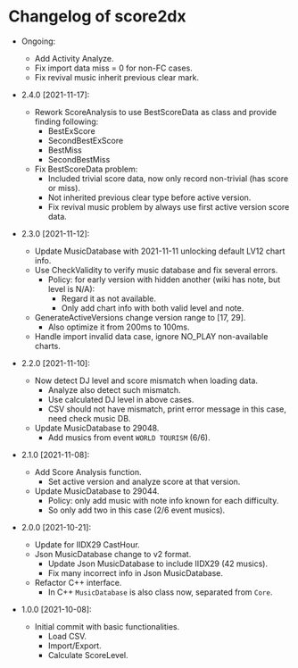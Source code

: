 # Changelog of score2dx

* Ongoing:
    * Add Activity Analyze.
    * Fix import data miss = 0 for non-FC cases.
    * Fix revival music inherit previous clear mark.

* 2.4.0 [2021-11-17]:
    * Rework ScoreAnalysis to use BestScoreData as class and provide finding following:
        * BestExScore
        * SecondBestExScore
        * BestMiss
        * SecondBestMiss
    * Fix BestScoreData problem:
        * Included trivial score data, now only record non-trivial (has score or miss).
        * Not inherited previous clear type before active version.
        * Fix revival music problem by always use first active version score data.

* 2.3.0 [2021-11-12]:
    * Update MusicDatabase with 2021-11-11 unlocking default LV12 chart info.
    * Use CheckValidity to verify music database and fix several errors.
        * Policy: for early version with hidden another (wiki has note, but level is N/A):
            * Regard it as not available.
            * Only add chart info with both valid level and note.
    * GenerateActiveVersions change version range to [17, 29].
        * Also optimize it from 200ms to 100ms.
    * Handle import invalid data case, ignore NO_PLAY non-available charts.

* 2.2.0 [2021-11-10]:
    * Now detect DJ level and score mismatch when loading data.
        * Analyze also detect such mismatch.
        * Use calculated DJ level in above cases.
        * CSV should not have mismatch, print error message in this case, need check music DB.
    * Update MusicDatabase to 29048.
        * Add musics from event `WORLD TOURISM` (6/6).

* 2.1.0 [2021-11-08]:
    * Add Score Analysis function.
        * Set active version and analyze score at that version.
    * Update MusicDatabase to 29044.
        * Policy: only add music with note info known for each difficulty.
        * So only add two in this case (2/6 event musics).

* 2.0.0 [2021-10-21]:
    * Update for IIDX29 CastHour.
    * Json MusicDatabase change to v2 format.
        * Update Json MusicDatabase to include IIDX29 (42 musics).
        * Fix many incorrect info in Json MusicDatabase.
    * Refactor C++ interface.
        * In C++ `MusicDatabase` is also class now, separated from `Core`.

* 1.0.0 [2021-10-08]:
    * Initial commit with basic functionalities.
        * Load CSV.
        * Import/Export.
        * Calculate ScoreLevel.
